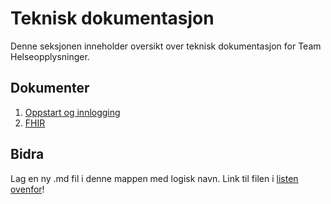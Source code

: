 # Teknisk dokumentasjon

Denne seksjonen inneholder oversikt over teknisk dokumentasjon for Team Helseopplysninger.

## Dokumenter

1. [Oppstart og innlogging](./oppstart-og-innlogging.md)
2. [FHIR](./fhir.md)

## Bidra

Lag en ny .md fil i denne mappen med logisk navn. Link til filen i [listen ovenfor](#dokumenter)!